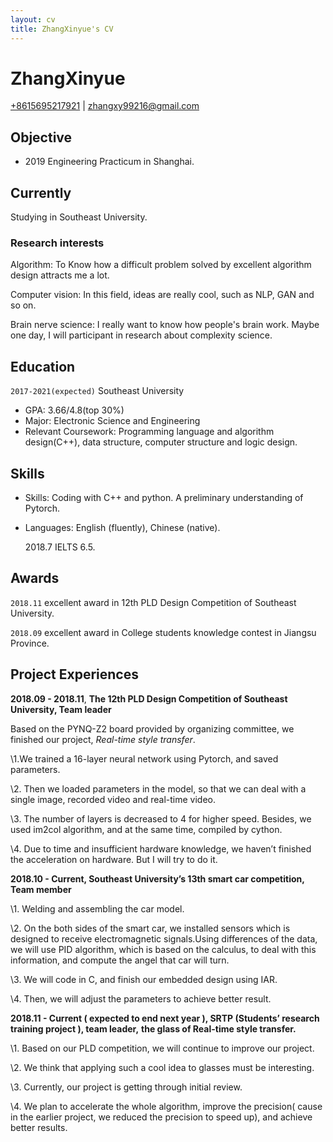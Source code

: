 ```yaml
---
layout: cv
title: ZhangXinyue's CV
---
```

# ZhangXinyue


<div id="webaddress">
<a href="isaac@applesdofall.org">+8615695217921</a>
| <a href="http://en.wikipedia.org/wiki/Isaac_Newton">zhangxy99216@gmail.com</a>
</div>

## Objective

- 2019 Engineering Practicum in Shanghai.

## Currently

Studying in Southeast University.

### Research interests

Algorithm: To Know how a difficult problem solved by excellent algorithm design attracts me a lot.

Computer vision: In this field, ideas are really cool, such as NLP, GAN and so on.

Brain nerve science: I really want to know how people's brain work. Maybe one day, I will participant in research about complexity science.


## Education

`2017-2021(expected)`
Southeast University

- GPA: 3.66/4.8(top 30%)
- Major: Electronic Science and Engineering
- Relevant Coursework: Programming language and algorithm design(C++), data structure, computer structure and logic design.


## Skills

- Skills: Coding with C++ and python. A preliminary understanding of Pytorch. 

- Languages: English (fluently), Chinese (native). 

  2018.7 IELTS 6.5.

## Awards

`2018.11`
 excellent award in 12th PLD Design Competition of Southeast University.

`2018.09`
excellent award in College students knowledge contest in Jiangsu Province.

## Project Experiences

**2018.09 - 2018.11**, **The 12th PLD Design Competition of Southeast University, Team leader**


Based on the PYNQ-Z2 board provided by organizing committee, we finished our project, *Real-time style transfer*.

\1.We trained a 16-layer neural network using Pytorch, and saved parameters. 

\2. Then we loaded parameters in the model, so that we can deal with a single image, recorded video and real-time video.

\3. The number of layers is decreased to 4 for higher speed. Besides, we used im2col algorithm, and at the same time, compiled by cython.

\4. Due to time and insufficient hardware knowledge, we haven’t finished the acceleration on hardware. But I will try to do it.

**2018.10 - Current, Southeast University’s 13th smart car competition, Team member**
  
  
  \1. Welding and assembling the car model.

  \2. On the both sides of the smart car, we installed sensors which is designed to receive electromagnetic signals.Using differences of the data, we will use PID algorithm, which is based on the calculus, to deal with this information, and compute the angel that car will turn.

  \3. We will code in C, and finish our embedded design using IAR.

  \4. Then, we will adjust the parameters to achieve better result.
  
  
  **2018.11 - Current ( expected to end next year ), SRTP (Students’ research training project ), team leader,** **the glass of Real-time style transfer.**
   
   \1. Based on our PLD competition, we will continue to improve our project.

  \2. We think that applying such a cool idea to glasses must be interesting.

  \3. Currently, our project is getting through initial review.

  \4. We plan to accelerate the whole algorithm, improve the precision( cause in the earlier project, we reduced the precision to speed up), and achieve better results.
